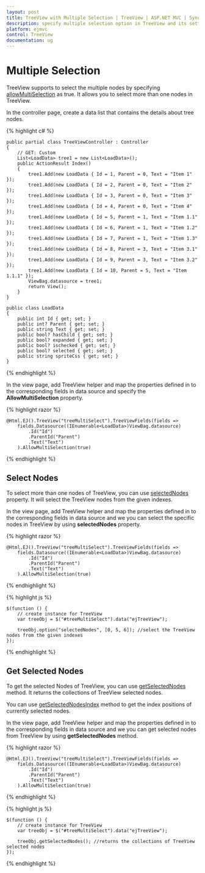 ```yaml
---
layout: post
title: TreeView with Multiple Selection | TreeView | ASP.NET MVC | Syncfusion
description: specify multiple selection option in TreeView and its settings
platform: ejmvc
control: TreeView
documentation: ug
---
```



# Multiple Selection

TreeView supports to select the multiple nodes by specifying [allowMultiSelection](http://help.syncfusion.com/js/api/ejtreeview#members:allowmultiselection) as true. It allows you to select more than one nodes in TreeView.

In the controller page, create a data list that contains the details about tree nodes.

{% highlight c# %}

	public partial class TreeViewController : Controller
	{
		// GET: Custom
		List<LoadData> tree1 = new List<LoadData>();
		public ActionResult Index()
		{
			tree1.Add(new LoadData { Id = 1, Parent = 0, Text = "Item 1" });
			tree1.Add(new LoadData { Id = 2, Parent = 0, Text = "Item 2" });
			tree1.Add(new LoadData { Id = 3, Parent = 0, Text = "Item 3" });
			tree1.Add(new LoadData { Id = 4, Parent = 0, Text = "Item 4" });
			tree1.Add(new LoadData { Id = 5, Parent = 1, Text = "Item 1.1" });
			tree1.Add(new LoadData { Id = 6, Parent = 1, Text = "Item 1.2" });
			tree1.Add(new LoadData { Id = 7, Parent = 1, Text = "Item 1.3" });
			tree1.Add(new LoadData { Id = 8, Parent = 3, Text = "Item 3.1" });
			tree1.Add(new LoadData { Id = 9, Parent = 3, Text = "Item 3.2" });
			tree1.Add(new LoadData { Id = 10, Parent = 5, Text = "Item 1.1.1" });
			ViewBag.datasource = tree1;
			return View();
		}
	}
	
	public class LoadData
	{
		public int Id { get; set; }
		public int? Parent { get; set; }
		public string Text { get; set; }
		public bool? hasChild { get; set; }
		public bool? expanded { get; set; }
		public bool? ischecked { get; set; }
		public bool? selected { get; set; }
		public string spriteCss { get; set; }
	}


{% endhighlight %}

In the view page, add TreeView helper and map the properties defined in to the corresponding fields in data source and specify the **AllowMultiSelection** property.

{% highlight razor %}

	@Html.EJ().TreeView("treeMultiSelect").TreeViewFields(fields => 
		fields.Datasource((IEnumerable<LoadData>)ViewBag.datasource)
			.Id("Id")
			.ParentId("Parent")
			.Text("Text")
		).AllowMultiSelection(true)
	
{% endhighlight %}


## Select Nodes

To select more than one nodes of TreeView, you can use [selectedNodes](http://help.syncfusion.com/js/api/ejtreeview#members:selectednodes) property. It will select the TreeView nodes from the given indexes.

In the view page, add TreeView helper and map the properties defined in to the corresponding fields in data source and we you can select the specific nodes in TreeView by using **selectedNodes** property.

{% highlight razor %}

	@Html.EJ().TreeView("treeMultiSelect").TreeViewFields(fields => 
		fields.Datasource((IEnumerable<LoadData>)ViewBag.datasource)
			.Id("Id")
			.ParentId("Parent")
			.Text("Text")
		).AllowMultiSelection(true)
	
{% endhighlight %}

{% highlight js %}

	$(function () {
        // create instance for TreeView
        var treeObj = $("#treeMultiSelect").data("ejTreeView");

        treeObj.option("selectedNodes", [0, 5, 6]); //select the TreeView nodes from the given indexes
    });
	
{% endhighlight %}

## Get Selected Nodes

To get the selected Nodes of TreeView, you can use [getSelectedNodes](http://help.syncfusion.com/js/api/ejtreeview#methods:getselectednodes) method. It returns the collections of TreeView selected nodes.

You can use [getSelectedNodesIndex](https://help.syncfusion.com/api/js/ejtreeview#methods:getselectednodesindex) method to get the index positions of currently selected nodes.

In the view page, add TreeView helper and map the properties defined in to the corresponding fields in data source and we you can get selected nodes from TreeView by using **getSelectedNodes** method.

{% highlight razor %}

	@Html.EJ().TreeView("treeMultiSelect").TreeViewFields(fields => 
		fields.Datasource((IEnumerable<LoadData>)ViewBag.datasource)
			.Id("Id")
			.ParentId("Parent")
			.Text("Text")
		).AllowMultiSelection(true)

{% endhighlight %}

{% highlight js %}

	$(function () {
        // create instance for TreeView
        var treeObj = $("#treeMultiSelect").data("ejTreeView");

        treeObj.getSelectedNodes(); //returns the collections of TreeView selected nodes
    });
	
{% endhighlight %}



